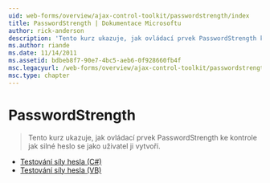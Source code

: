```yaml
---
uid: web-forms/overview/ajax-control-toolkit/passwordstrength/index
title: PasswordStrength | Dokumentace Microsoftu
author: rick-anderson
description: 'Tento kurz ukazuje, jak ovládací prvek PasswordStrength ke kontrole jak silné heslo se jako uživatel ji vytvoří.'
ms.author: riande
ms.date: 11/14/2011
ms.assetid: bdbeb8f7-90e7-4bc5-aeb6-0f928660fb4f
msc.legacyurl: /web-forms/overview/ajax-control-toolkit/passwordstrength
msc.type: chapter
---
```

<a name="passwordstrength"></a>PasswordStrength
====================
> Tento kurz ukazuje, jak ovládací prvek PasswordStrength ke kontrole jak silné heslo se jako uživatel ji vytvoří.


- [Testování síly hesla (C#)](testing-the-strength-of-a-password-cs.md)
- [Testování síly hesla (VB)](testing-the-strength-of-a-password-vb.md)
